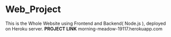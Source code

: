 # Web_Project
This is the Whole Website using Frontend and Backend( Node.js ), deployed on Heroku server.
**PROJECT LINK**
morning-meadow-19117.herokuapp.com
